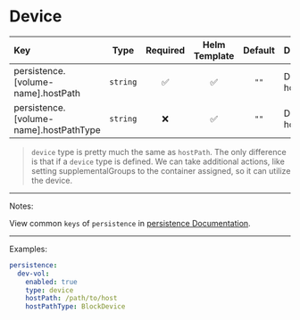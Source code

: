 # Device

| Key                                    |   Type   | Required | Helm Template | Default | Description             |
| :------------------------------------- | :------: | :------: | :-----------: | :-----: | :---------------------- |
| persistence.[volume-name].hostPath     | `string` |    ✅    |      ✅       |  `""`   | Define the hostPath     |
| persistence.[volume-name].hostPathType | `string` |    ❌    |      ✅       |  `""`   | Define the hostPathType |

> `device` type is pretty much the same as `hostPath`. The only difference is that if a `device` type is defined.
> We can take additional actions, like setting supplementalGroups to the container assigned, so it can utilize the device.

---

Notes:

View common `keys` of `persistence` in [persistence Documentation](README.md).

---

Examples:

```yaml
persistence:
  dev-vol:
    enabled: true
    type: device
    hostPath: /path/to/host
    hostPathType: BlockDevice
```
